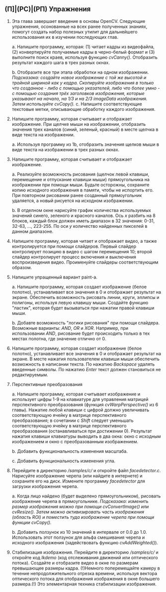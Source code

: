 ## (П]|(РС)|(РП) Упражнения

1. Эта глава завершает введение в основы OpenCV. Следующие упражнения, осонованные на всех ранее полученных знаниях, помогут создать набор полезных утилит для дальнейшего использования их в изучении последующих глав. 
	
	a. Напишите программу, которая: (1) читает кадры из видеофайла, (2) конвертируйте получаемые кадры в черно-белый формат и (3) выполните поиск краев, используя функцию *cvCanny()*. Отобразить результат каждого шага в трех разных окнах.

	b. Отобразите все три этапа обработки на одном изображении.
		*Подсказака: создайте новое изображение с той же высотой и тройной шириной как у кадра. Скопируйте изображения в только что созданное - либо с помощью указателей, либо что более умно - с помощью создания трёх заголовков изображения, которые указывают на начало, на 1/3 и на 2/3 imageData изображения. Затем используйте cvCopy().*
	c. Напишите соответствующие текстовые метки, описывающие обработку каждого изображения.

2. Напишите программу, которая считывает и отображает изображение. При щелчке мыши на изображении, отобразить значения трех каналов (синий, зеленый, красный) в месте щелчка в виде текста на изображении. 

	a. Используя программу из 1b, отобразить значения щелков мыши в виде текста на изображении в трех разных окнах. 

3. Напишите программу, которая считывает и отображает изображение.

	a. Реализуйте возможность рисования (щелчок левой клавиши, перемещение и отпускание клавиши мыши) прямоугольника на изображении при помощи мыши. Будьте осторожны, сохраните копию исходного изображения в памяти, чтобы не испортить его. При повторном рисовании ранее созданный прямоугольник удаляется, а новый рисуется на исходном изображении. 

	b. В отделном окне нарисуйте график количества используемых значений синего, зеленого и красного каналов. Ось *x* разбить на 8 блоков, каждый блок должен иметь диапазон в 32 значения: 0-31, 32-63, ..., 223-255. По оси *y* количество найденных пикселей в данном диапазоне.

4. Напишите программу, которая читает и отображает видео, а также контролируется при помощи слайдеров. Первый слайдер контролирует позицию в видео с шагом перемещения 10; второй слайдер контролирует процесс включения и выключения воспроизведения видео. Проименуйте слайдеры соответствующим образом. 

5. Напишите упращенный вариант paint-а.

	а. Напишите программу, которая создает изображение (белое полотно), устанавливает все значения в 0 и отображает результат на экране. Обеспечить возможность рисовать линии, круги, эллипсы и полигоны, используя левую клавишу мыши. Создайте функцию "ластик", которая будет вызываться при нажатии правой клавиши мыши. 

	b. Добавте возможность "логики рисования" при помощи слайдера. Возможные варианты: *AND*, *OR* и *XOR*. Например, при использовании *AND*, рисование будет происходить только в тех местах полотна, где значение отлично от 0.

6. Напишите программу, которая создает изображение (белое полотно), устанавливает все значения в 0 и отображает результат на экране. В месте нажатия пользователем клавиши мыши обеспечить возможность в написании текста. По нажатию *Backspace* удалять введенные символы. По нажатию *Enter* текст должен становиться не редактируемым. 

7. Перспективные преобразования

	a. Напишите программу, которая считывает изображение и использует цифры 1-9 на клавиатуре для управления матрицей перспективного преобразования (функция *cvWarpPerspective()* из 6 главы). Нажатие любой клавиши с цифрой должно увеличивать соответствующую ячейку в матрице перспективного преобразования; в сочетании с *Shift* следует уменьшать соответствующую ячейку в матрице перспективного преобразования (останавливаться при достижении 0). Результат нажатия клавиши клавиатуры выводить в два окна: окно с исходным изображением и окно с преобразованным изображением.

	b. Добавить функциональность изменения масштаба.

	c. Добавить функциональность изменения угла.

8. Перейдите в директорию */samples/c/* и откройте файл *facedetector.c*. Нарисуйте изображение черепа (или найдите в интернете) и сохраните его на диск. Измените программу *facedetector* для загрузки изображения черепа. 

	a. Когда лицо найдено (будет выделено прямоугольником), рисовать изображение черепа в прямоугольнике.
		*Подсказака: изменить размер изображения можно при помощи *cvConvertImage()* или *cvResize()*. Затем можно активизировать часть изображения (область ROI) и поместить туда изображение черепа при помощи функции *cvCopy()*.*
	
	b. Добавить ползунок из 10 значений в интервале от 0.0 до 1.0. Использовать этот ползунок для альфа смешивания черепа и исходного изображения (задействовать функцию *cvAddWeighted()*).

9.  Стабилизация изображения. Перейдите в директорию */samples/c/* и откройте код *lkdemo* (код отслеживания движений или оптического потока). Создайте и отобразите видео в окне по размерам превышающее размеры кадра. (!)Немного поперемещайте камеру в течение непродолжительного отрезка времени, используя вектора оптического потока для отображения изображения в окне большего размера.(!) Это элементарная техника стабилизации изображения. 